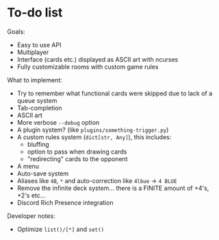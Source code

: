 # To-do list

Goals:
- Easy to use API
- Multiplayer
- Interface (cards etc.) displayed as ASCII art with ncurses
- Fully customizable rooms with custom game rules

What to implement:
- Try to remember what functional cards were skipped due to lack of a queue system
- Tab-completion
- ASCII art
- More verbose `--debug` option
- A plugin system? (like `plugins/something-trigger.py`)
- A custom rules system (`dict[str, Any]`), this includes:
  - bluffing
  - option to pass when drawing cards
  - "redirecting" cards to the opponent
- A menu
- Auto-save system
- Aliases like `4B`, `*` and auto-correction like `4lbue` -> `4 BLUE`
- Remove the infinite deck system... there is a FINITE amount of +4's, +2's etc...
- Discord Rich Presence integration

Developer notes:
- Optimize `list()/[*]` and `set()`
